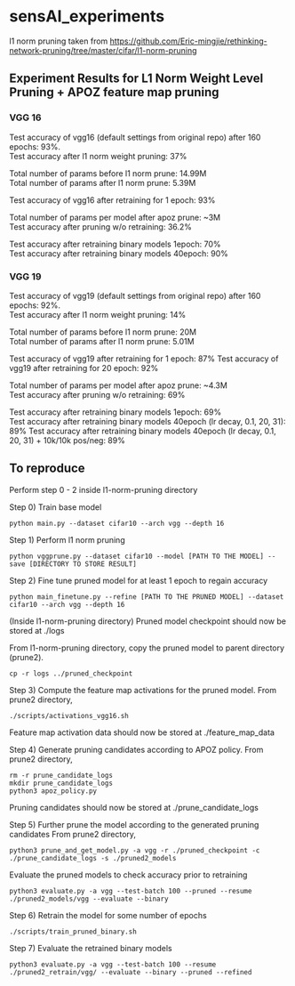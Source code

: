 # sensAI_experiments
l1 norm pruning taken from https://github.com/Eric-mingjie/rethinking-network-pruning/tree/master/cifar/l1-norm-pruning

## Experiment Results for L1 Norm Weight Level Pruning + APOZ feature map pruning
### VGG 16
Test accuracy of vgg16 (default settings from original repo) after 160 epochs: 93%. <br/>
Test accuracy after l1 norm weight pruning: 37%

Total number of params before l1 norm prune: 14.99M <br/>
Total number of params after l1 norm prune: 5.39M

Test accuracy of vgg16 after retraining for 1 epoch: 93%

Total number of params per model after apoz prune: ~3M <br/>
Test accuracy after pruning w/o retraining: 36.2%

Test accuracy after retraining binary models 1epoch: 70% <br/>
Test accuracy after retraining binary models 40epoch: 90%


### VGG 19
Test accuracy of vgg19 (default settings from original repo) after 160 epochs: 92%. <br/>
Test accuracy after l1 norm weight pruning: 14%

Total number of params before l1 norm prune: 20M <br/>
Total number of params after l1 norm prune: 5.01M

Test accuracy of vgg19 after retraining for 1 epoch: 87%
Test accuracy of vgg19 after retraining for 20 epoch: 92%

Total number of params per model after apoz prune: ~4.3M <br/>
Test accuracy after pruning w/o retraining: 69%

Test accuracy after retraining binary models 1epoch: 69% <br/>
Test accuracy after retraining binary models 40epoch (lr decay, 0.1, 20, 31): 89% 
Test accuracy after retraining binary models 40epoch (lr decay, 0.1, 20, 31) + 10k/10k pos/neg: 89% 

## To reproduce

Perform step 0 - 2 inside l1-norm-pruning directory

Step 0)
Train base model
```shell
python main.py --dataset cifar10 --arch vgg --depth 16
```

Step 1)
Perform l1 norm pruning
```shell
python vggprune.py --dataset cifar10 --model [PATH TO THE MODEL] --save [DIRECTORY TO STORE RESULT]
```
Step 2)
Fine tune pruned model for at least 1 epoch to regain accuracy
```shell
python main_finetune.py --refine [PATH TO THE PRUNED MODEL] --dataset cifar10 --arch vgg --depth 16 
```

(Inside l1-norm-pruning directory) Pruned model checkpoint should now be stored at ./logs


From l1-norm-pruning directory, copy the pruned model to parent directory (prune2).
```shell
cp -r logs ../pruned_checkpoint
```

Step 3)
Compute the feature map activations for the pruned model.
From prune2 directory,
```shell
./scripts/activations_vgg16.sh
```

Feature map activation data should now be stored at ./feature_map_data

Step 4)
Generate pruning candidates according to APOZ policy.
From prune2 directory,
```shell
rm -r prune_candidate_logs 
mkdir prune_candidate_logs
python3 apoz_policy.py
```

Pruning candidates should now be stored at ./prune_candidate_logs

Step 5)
Further prune the model according to the generated pruning candidates
From prune2 directory,
```shell
python3 prune_and_get_model.py -a vgg -r ./pruned_checkpoint -c ./prune_candidate_logs -s ./pruned2_models
```

Evaluate the pruned models to check accuracy prior to retraining
```shell
python3 evaluate.py -a vgg --test-batch 100 --pruned --resume ./pruned2_models/vgg --evaluate --binary
```

Step 6)
Retrain the model for some number of epochs
```shell
./scripts/train_pruned_binary.sh
```

Step 7)
Evaluate the retrained binary models
```shell
python3 evaluate.py -a vgg --test-batch 100 --resume ./pruned2_retrain/vgg/ --evaluate --binary --pruned --refined
```
